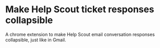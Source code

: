 # Make Help Scout ticket responses collapsible
A chrome extension to make Help Scout email conversation responses collapsible, just like in Gmail.
